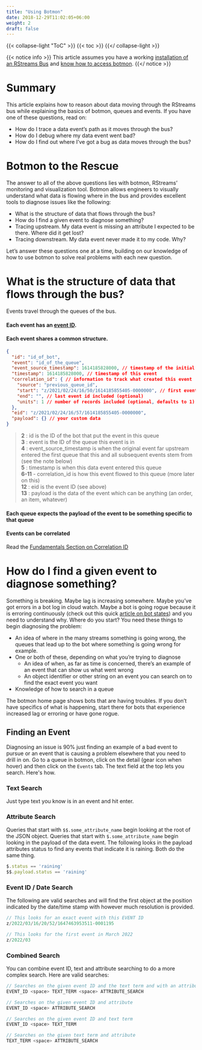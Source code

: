 ```yaml
---
title: "Using Botmon"
date: 2018-12-29T11:02:05+06:00
weight: 2
draft: false
---
```


{{< collapse-light "ToC" >}}
{{< toc  >}}
{{</ collapse-light >}}

{{< notice info >}}
This article assumes you have a working [installation of an RStreams Bus](../../rstreams-bus/getting-started) and
[know how to access botmon](../getting-started/#accessing-botmon).
{{</ notice >}}

# Summary
This article explains how to reason about data moving through the RStreams bus while explaining the basics of botmon, queues and events.
If you have one of these questions, read on:

* How do I trace a data event’s path as it moves through the bus?
* How do I debug where my data event went bad?
* How do I find out where I’ve got a bug as data moves through the bus?

# Botmon to the Rescue
The answer to all of the above questions lies with botmon, RStreams’ monitoring and visualization tool.
Botmon allows engineers to visually understand what data is flowing where in the bus and provides excellent tools
to diagnose issues like the following:

* What is the structure of data that flows through the bus?
* How do I find a given event to diagnose something?
* Tracing upstream. My data event is missing an attribute I expected to be there.  Where did it get lost?
* Tracing downstream. My data event never made it to my code.  Why?

Let’s answer these questions one at a time, building on our knowledge of how to use botmon to solve real problems with each new question.

# What is the structure of data that flows through the bus?

Events travel through the queues of the bus.


#### Each event has an [event ID](../../rstreams-guides/core-concepts/event-ids).
#### Each event shares a common structure.
```JSON {linenos=inline,anchorlinenos=true,lineanchors=eventstruct}
{
  "id": "id_of_bot",
  "event": "id_of_the_queue",
  "event_source_timestamp": 1614185828000, // timestamp of the initial event
  "timestamp": 1614185828000, // timestamp of this event
  "correlation_id": { // information to track what created this event
    "source": "previous_queue_id",
    "start": "z/2021/02/24/16/50/1614185855405-0000000", // first event id included
    "end": "", // last event id included (optional)
    "units": 1 // number of records included (optional, defaults to 1)
  },
  "eid": "z/2021/02/24/16/57/1614185855405-0000000",
  "payload": {} // your custom data
}
```
> **2** : id is the ID of the bot that put the event in this queue  
> **3** : event is the ID of the queue this event is in  
> **4** : event_source_timestamp is when the original event far upstream entered the first queue that this and all subsequent events stem from (see the note below)  
> **5** : timestamp is when this data event entered this queue  
> **6-11** - correlation_id is how this event flowed to this queue (more later on this)  
> **12** : eid is the event ID (see above)  
> **13** : payload is the data of the event which can be anything (an order, an item, whatever)

#### Each queue expects the payload of the event to be something specific to that queue

#### Events can be correlated
Read the [Fundamentals Section on Correlation ID](../../rstreams-guides/core-concepts/fundamentals/#correlation-id)

# How do I find a given event to diagnose something?
Something is breaking.  Maybe lag is increasing somewhere.  Maybe you’ve got errors in a bot log in cloud watch.  Maybe a bot is going rogue
 because it is erroring continuously (check out this quick [article on bot states](../bot-states)) 
 and you need to understand why.  Where do you start?  You need these things to begin diagnosing the problem:

- An idea of where in the many streams something is going wrong, the queues that lead up to the bot where something is going wrong for example.
- One or both of these, depending on what you’re trying to diagnose
    - An idea of when, as far as time is concerned, there’s an example of an event that can show us what went wrong
    - An object identifier or other string on an event you can search on to find the exact event you want
- Knowledge of how to search in a queue

The botmon home page shows bots that are having troubles.  If you don’t have specifics of what is happening, start there for bots that
experience increased lag or erroring or have gone rogue.

## Finding an Event
Diagnosing an issue is 90% just finding an example of a bad event to pursue or an event that is causing a problem elsewhere that you need to drill in on.
Go to a queue in botmon, click on the detail (gear icon when hover) and then click on the `Events` tab.  The text field at the top
lets you search.  Here's how.

### Text Search
Just type text you know is in an event and hit enter.

### Attribute Search
Queries that start with `$$.some_attribute_name` begin looking at the root of the JSON object. Queries that start with `$.some_attribute_name` begin
looking in the payload of the data event.  The following looks in the payload attributes status to find any events that indicate it is raining. Both 
do the same thing.

```javascript
$.status == 'raining'
$$.payload.status == 'raining'
```

### Event ID / Date Search

The following are valid searches and will find the first object at the position indicated by the date/time stamp with however much resolution is
provided.

```javascript
// This looks for an exact event with this EVENT ID
z/2022/03/16/20/52/1647463953511-0001195

// This looks for the first event in March 2022
z/2022/03
```

### Combined Search
You can combine event ID, text and attribute searching to do a more complex search.  Here are valid searches:


```javascript
// Searches on the given event ID and the text term and with an attribute search
EVENT_ID <space> TEXT_TERM <space> ATTRIBUTE_SEARCH

// Searches on the given event ID and attribute
EVENT_ID <space> ATTRIBUTE_SEARCH

// Searches on the given event ID and text term
EVENT_ID <space> TEXT_TERM

// Searches on the given text term and attribute
TEXT_TERM <space> ATTRIBUTE_SEARCH
```


